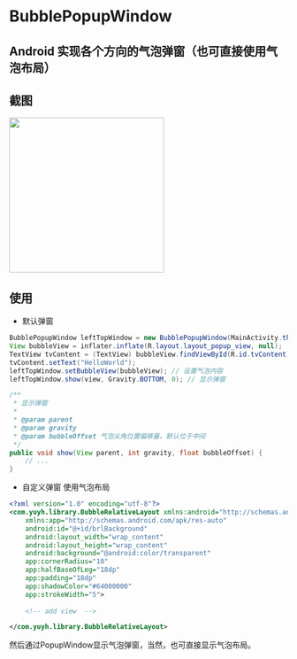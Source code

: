 # BubblePopupWindow
## Android 实现各个方向的气泡弹窗（也可直接使用气泡布局）

## 截图
<img src="https://github.com/smuyyh/BubblePopupWindow/blob/master/screenshot/screen.png?raw=true" width=280/>

## 使用
- 默认弹窗
```java
BubblePopupWindow leftTopWindow = new BubblePopupWindow(MainActivity.this);
View bubbleView = inflater.inflate(R.layout.layout_popup_view, null);
TextView tvContent = (TextView) bubbleView.findViewById(R.id.tvContent);
tvContent.setText("HelloWorld");
leftTopWindow.setBubbleView(bubbleView); // 设置气泡内容
leftTopWindow.show(view, Gravity.BOTTOM, 0); // 显示弹窗
```
```java
/**
 * 显示弹窗
 *
 * @param parent
 * @param gravity
 * @param bubbleOffset 气泡尖角位置偏移量。默认位于中间
 */
public void show(View parent, int gravity, float bubbleOffset) {
    // ...
}
```
- 自定义弹窗
使用气泡布局
```xml
<?xml version="1.0" encoding="utf-8"?>
<com.yuyh.library.BubbleRelativeLayout xmlns:android="http://schemas.android.com/apk/res/android"
    xmlns:app="http://schemas.android.com/apk/res-auto"
    android:id="@+id/brlBackground"
    android:layout_width="wrap_content"
    android:layout_height="wrap_content"
    android:background="@android:color/transparent"
    app:cornerRadius="10"
    app:halfBaseOfLeg="18dp"
    app:padding="18dp"
    app:shadowColor="#64000000"
    app:strokeWidth="5">
    
    <!-- add view  -->

</com.yuyh.library.BubbleRelativeLayout>
```
然后通过PopupWindow显示气泡弹窗，当然，也可直接显示气泡布局。
